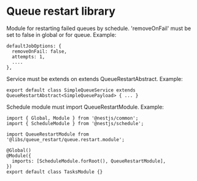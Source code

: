 # Queue restart library

Module for restarting failed queues by schedule.
'removeOnFail' must be set to false in global or for queue. Example:

```
defaultJobOptions: {
  removeOnFail: false,
  attempts: 1,
  ....
},
```

Service must be extends on extends QueueRestartAbstract. Example:

```
export default class SimpleQueueService extends QueueRestartAbstract<SimpleQueuePayload> { ... }
```

Schedule module must import QueueRestartModule. Example:

```
import { Global, Module } from '@nestjs/common';
import { ScheduleModule } from '@nestjs/schedule';

import QueueRestartModule from '@libs/queue_restart/queue.restart.module';

@Global()
@Module({
  imports: [ScheduleModule.forRoot(), QueueRestartModule],
})
export default class TasksModule {}
```
